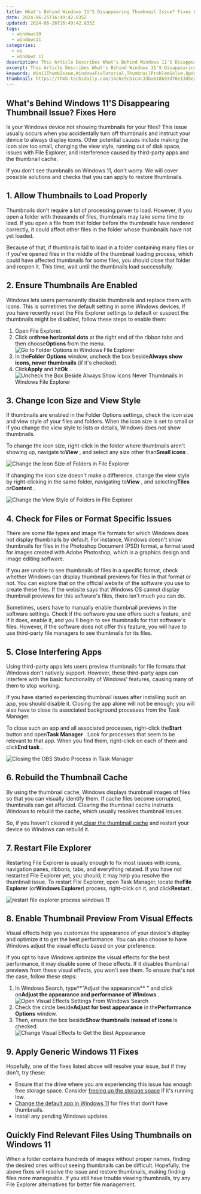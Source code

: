 ```yaml
---
title: What's Behind Windows 11'S Disappearing Thumbnail Issue? Fixes Here
date: 2024-06-25T16:49:42.835Z
updated: 2024-06-26T16:49:42.835Z
tags:
  - windows10
  - windows11
categories:
  - os
  - windows 11
description: This Article Describes What's Behind Windows 11'S Disappearing Thumbnail Issue? Fixes Here
excerpt: This Article Describes What's Behind Windows 11'S Disappearing Thumbnail Issue? Fixes Here
keywords: Win11ThumbIssue,WindowsFixTutorial,ThumbnailProblemSolve,UpdateWindows11,RemedyWin11Error,ThumbnailsReset,FixWindowsUpdates
thumbnail: https://thmb.techidaily.com/14c6c9cb1c4c33ba818b93d76e13d5e2d13b83e60b805be21432cf623922316c.png
---
```


## What's Behind Windows 11'S Disappearing Thumbnail Issue? Fixes Here

 Is your Windows device not showing thumbnails for your files? This issue usually occurs when you accidentally turn off thumbnails and instruct your device to always display icons. Other potential causes include making the icon size too small, changing the view style, running out of disk space, issues with File Explorer, and interference caused by third-party apps and the thumbnail cache.

 If you don't see thumbnails on Windows 11, don't worry. We will cover possible solutions and checks that you can apply to restore thumbnails.

## 1\. Allow Thumbnails to Load Properly

 Thumbnails don't require a lot of processing power to load. However, if you open a folder with thousands of files, thumbnails may take some time to load. If you open a file from that folder before the thumbnails have rendered correctly, it could affect other files in the folder whose thumbnails have not yet loaded.

 Because of that, if thumbnails fail to load in a folder containing many files or if you've opened files in the middle of the thumbnail loading process, which could have affected thumbnails for some files, you should close that folder and reopen it. This time, wait until the thumbnails load successfully.

## 2\. Ensure Thumbnails Are Enabled

 Windows lets users permanently disable thumbnails and replace them with icons. This is sometimes the default setting in some Windows devices. If you have recently reset the File Explorer settings to default or suspect the thumbnails might be disabled, follow these steps to enable them:

1. Open File Explorer.
2. Click on**three horizontal dots** at the right end of the ribbon tabs and then choose**Options** from the menu.  
![Go to Folder Options in Windows File Explorer](https://static1.makeuseofimages.com/wordpress/wp-content/uploads/2023/03/1-go-to-folder-options-in-windows-file-explorer.jpg)
3. In the**Folder Options** window, uncheck the box beside**Always show icons, never thumbnails** (if it's checked).
4. Click**Apply** and hit**Ok** .  
![Uncheck the Box Beside Always Show Icons Never Thumbnails.in Windows File Explorer](https://static1.makeuseofimages.com/wordpress/wp-content/uploads/2023/03/2-uncheck-the-box-beside-always-show-icons-never-thumbnails-in-windows-file-explorer.jpg)

## 3\. Change Icon Size and View Style

 If thumbnails are enabled in the Folder Options settings, check the icon size and view style of your files and folders. When the icon size is set to small or if you change the view style to lists or details, Windows does not show thumbnails.

 To change the icon size, right-click in the folder where thumbnails aren't showing up, navigate to**View** , and select any size other than**Small icons** .

![Change the Icon Size of Folders in File Explorer](https://static1.makeuseofimages.com/wordpress/wp-content/uploads/2023/03/3-change-the-icon-size-of-folders-in-file-explorer.jpg)

 If changing the icon size doesn't make a difference, change the view style by right-clicking in the same folder, navigating to**View** , and selecting**Tiles** or**Content** .

![Change the View Style of Folders in File Explorer](https://static1.makeuseofimages.com/wordpress/wp-content/uploads/2023/03/4-change-the-view-style-of-folders-in-file-explorer.jpg)

## 4\. Check for Files or Format Specific Issues

 There are some file types and image file formats for which Windows does not display thumbnails by default. For instance, Windows doesn't show thumbnails for files in the Photoshop Document (PSD) format, a format used for images created with Adobe Photoshop, which is a graphics design and image editing software.

 If you are unable to see thumbnails of files in a specific format, check whether Windows can display thumbnail previews for files in that format or not. You can explore that on the official website of the software you use to create these files. If the website says that Windows OS cannot display thumbnail previews for this software's files, there isn't much you can do.

 Sometimes, users have to manually enable thumbnail previews in the software settings. Check if the software you use offers such a feature, and if it does, enable it, and you'll begin to see thumbnails for that software's files. However, if the software does not offer this feature, you will have to use third-party file managers to see thumbnails for its files.

## 5\. Close Interfering Apps

 Using third-party apps lets users preview thumbnails for file formats that Windows don't natively support. However, these third-party apps can interfere with the basic functionality of Windows' features, causing many of them to stop working.

 If you have started experiencing thumbnail issues after installing such an app, you should disable it. Closing the app alone will not be enough; you will also have to close its associated background processes from the Task Manager.

 To close such an app and all associated processes, right-click the**Start** button and open**Task Manager** . Look for processes that seem to be relevant to that app. When you find them, right-click on each of them and click**End task** .

![Closing the OBS Studio Process in Task Manager](https://static1.makeuseofimages.com/wordpress/wp-content/uploads/2023/03/end-task.jpg)

## 6\. Rebuild the Thumbnail Cache

 By using the thumbnail cache, Windows displays thumbnail images of files so that you can visually identify them. If cache files become corrupted, thumbnails can get affected. Clearing the thumbnail cache instructs Windows to rebuild the cache, which usually resolves thumbnail issues.

 So, if you haven't cleared it yet,[clear the thumbnail cache](https://www.makeuseof.com/windows-11-clear-thumbnail-cache/) and restart your device so Windows can rebuild it.

## 7\. Restart File Explorer

 Restarting File Explorer is usually enough to fix most issues with icons, navigation panes, ribbons, tabs, and everything related. If you have not restarted File Explorer yet, you should; it may help you resolve the thumbnail issue. To restart File Explorer, open Task Manager, locate the**File Explorer** (or**Windows Explorer**) process, right-click on it, and click**Restart** .

![restart file explorer process windows 11](https://static1.makeuseofimages.com/wordpress/wp-content/uploads/2022/12/restart-file-explorer-process-windows-11.jpg)

## 8\. Enable Thumbnail Preview From Visual Effects

 Visual effects help you customize the appearance of your device's display and optimize it to get the best performance. You can also choose to have Windows adjust the visual effects based on your preference.

 If you opt to have Windows optimize the visual effects for the best performance, it may disable some of these effects. If it disables thumbnail previews from these visual effects, you won't see them. To ensure that's not the case, follow these steps:

1. In Windows Search, type**"Adjust the appearance** " and click on**Adjust the appearance and performance of Windows** .  
![Open Visual Effects Settings From Windows Search](https://static1.makeuseofimages.com/wordpress/wp-content/uploads/2023/03/5-open-adjust-visual-effects-settings-from-windows-search.jpg)
2. Check the circle beside**Adjust for best appearance** in the**Performance Options** window.
3. Then, ensure the box beside**Show thumbnails** **instead of icons** is checked.  
![Change Visual Effects to Get the Best Appearance](https://static1.makeuseofimages.com/wordpress/wp-content/uploads/2023/03/6-enable-certain-options-in-visual-effects-tab-of-performance-options-in-windows.jpg)

## 9\. Apply Generic Windows 11 Fixes

 Hopefully, one of the fixes listed above will resolve your issue, but if they don't, try these:

* Ensure that the drive where you are experiencing this issue has enough free storage space. Consider [freeing up the storage space](https://www.makeuseof.com/windows-11-free-up-storage-space/) if it's running low.
* [Change the default app in Windows 11](https://www.makeuseof.com/change-windows-11-default-apps/) for files that don't have thumbnails.
* Install any pending Windows updates.

## Quickly Find Relevant Files Using Thumbnails on Windows 11

 When a folder contains hundreds of images without proper names, finding the desired ones without seeing thumbnails can be difficult. Hopefully, the above fixes will resolve the issue and restore thumbnails, making finding files more manageable. If you still have trouble viewing thumbnails, try any File Explorer alternatives for better file management.

<ins class="adsbygoogle"
     style="display:block"
     data-ad-format="autorelaxed"
     data-ad-client="ca-pub-7571918770474297"
     data-ad-slot="1223367746"></ins>



<ins class="adsbygoogle"
     style="display:block"
     data-ad-client="ca-pub-7571918770474297"
     data-ad-slot="8358498916"
     data-ad-format="auto"
     data-full-width-responsive="true"></ins>


